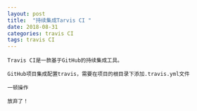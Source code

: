 ```yaml
---
layout: post
title:  "持续集成Tarvis CI "
date: 2018-08-31
categories: travis CI
tags: travis CI
---
```


    Travis CI是一款基于GitHub的持续集成工具。
    
    GitHub项目集成配置travis，需要在项目的根目录下添加.travis.yml文件
    
    一顿操作
    
    放弃了！
    
